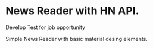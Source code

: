 # News Reader with HN API.
Develop Test for job opportunity

Simple News Reader with basic material desing elements.
